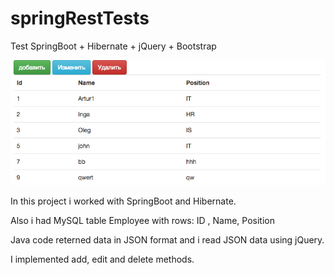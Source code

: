 # springRestTests
Test SpringBoot + Hibernate + jQuery + Bootstrap

![stack Overflow](https://github.com/inoob26/springRestTests/blob/master/public/Screen%20Shot.png?raw=true)

In this project i worked with SpringBoot and Hibernate.

Also i had MySQL table Employee with rows: 
ID , Name, Position

Java code reterned data in JSON format and i read JSON data using jQuery.

I implemented add, edit and delete methods.
